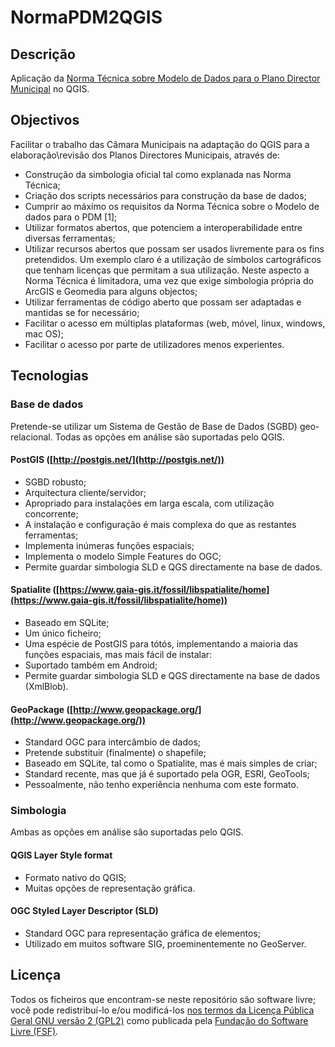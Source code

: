 NormaPDM2QGIS
=============

Descrição
---------

Aplicação da [Norma Técnica sobre Modelo de Dados para o Plano Director Municipal](http://www.dgotdu.pt/detail.aspx?channelID=DA3E4280-CE46-4850-84AD-AE9FDC067797&contentId=FD4565E1-7D54-4990-A1FF-AEB96759833F) no QGIS.

Objectivos
----------
Facilitar o trabalho das Câmara Municipais na adaptação do QGIS para a elaboração\revisão dos Planos Directores Municipais, através de:

- Construção da simbologia oficial tal como explanada nas Norma Técnica;
- Criação dos scripts necessários para construção da base de dados;
- Cumprir ao máximo os requisitos da Norma Técnica sobre o Modelo de dados para o PDM [1];
- Utilizar formatos abertos, que potenciem a interoperabilidade entre diversas ferramentas;
- Utilizar recursos abertos que possam ser usados livremente para os fins pretendidos. Um exemplo claro é a utilização de símbolos cartográficos que tenham licenças que permitam a sua utilização. Neste aspecto a Norma Técnica é limitadora, uma vez que exige simbologia própria do ArcGIS e Geomedia para alguns objectos;
- Utilizar ferramentas de código aberto que possam ser adaptadas e mantidas se for necessário;
- Facilitar o acesso em múltiplas plataformas (web, móvel, linux, windows, mac OS);
- Facilitar o acesso por parte de utilizadores menos experientes.

Tecnologias
-----------
### Base de dados

Pretende-se utilizar um Sistema de Gestão de Base de Dados (SGBD) geo-relacional. Todas as opções em análise são suportadas pelo QGIS.

#### PostGIS ([http://postgis.net/](http://postgis.net/))
- SGBD robusto;
- Arquitectura cliente/servidor;
- Apropriado para instalações em larga escala, com utilização concorrente;
- A instalação e configuração é mais complexa do que as restantes ferramentas;
- Implementa inúmeras funções espaciais;
- Implementa o modelo Simple Features do OGC;
- Permite guardar simbologia SLD e QGS directamente na base de dados.

#### Spatialite ([https://www.gaia-gis.it/fossil/libspatialite/home](https://www.gaia-gis.it/fossil/libspatialite/home))
- Baseado em SQLite;
- Um único ficheiro;
- Uma espécie de PostGIS para tótós, implementando a maioria das funções espaciais, mas mais fácil de instalar:
- Suportado também em Android;
- Permite guardar simbologia SLD e QGS directamente na base de dados (XmlBlob).

#### GeoPackage ([http://www.geopackage.org/](http://www.geopackage.org/))
- Standard OGC para intercâmbio de dados;
- Pretende substituir (finalmente) o shapefile;
- Baseado em SQLite, tal como o Spatialite, mas é mais simples de criar;
- Standard recente, mas que já é suportado pela OGR, ESRI, GeoTools;
- Pessoalmente, não tenho experiência nenhuma com este formato.

### Simbologia
Ambas as opções em análise são suportadas pelo QGIS.

#### QGIS Layer Style format
- Formato nativo do QGIS;
- Muitas opções de representação gráfica.

#### OGC Styled Layer Descriptor (SLD)
- Standard OGC para representação gráfica de elementos;
- Utilizado em muitos software SIG, proeminentemente no GeoServer.

Licença
-----------
Todos os ficheiros que encontram-se neste repositório são software livre; você pode redistribuí-lo e/ou modificá-los [nos termos da Licença Pública Geral GNU versão 2 (GPL2)](http://www.gnu.org/licenses/gpl-2.0.txt) como publicada pela [Fundação do Software Livre (FSF)](http://www.fsf.org/).